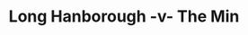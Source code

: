 ---
year: "1992"
serialNumber: "0152" 
game: "Long Hanborough"
title: "Long Hanborough -v- The Min"
gameLocation: "Long Hanborough"
gameDate: "/1992"
result: ""
resultType: ""
type: "game"
---